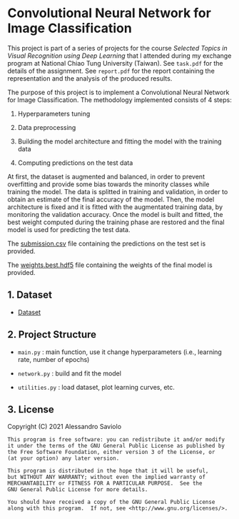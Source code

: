 # Convolutional Neural Network for Image Classification

This project is part of a series of projects for the course _Selected Topics in Visual Recognition using Deep Learning_ that I attended during my exchange program at National Chiao Tung University (Taiwan). See `task.pdf` for the details of the assignment. See `report.pdf` for the report containing the representation and the analysis of the produced results.

The purpose of this project is to implement a Convolutional Neural Network for Image Classification. The methodology implemented consists of 4 steps:

1. Hyperparameters tuning

2. Data preprocessing

3. Building the model architecture and fitting the model with the training data

4. Computing predictions on the test data

At first, the dataset is augmented and balanced, in order to prevent overfitting and provide some bias towards the minority classes
while training the model. The data is splitted in training and validation, in order to obtain an estimate of the final accuracy of the
model. Then, the model architecture is fixed and it is fitted with the augmentated training data, by monitoring the validation accuracy.
Once the model is built and fitted, the best weight computed during the training phase are restored and the final model is used for
predicting the test data.

The [submission.csv](https://drive.google.com/open?id=18reV_So6zCEGOlY3gWqmHQKTz4_-OZQ4) file containing the predictions on the test set is provided.

The [weights.best.hdf5](https://drive.google.com/open?id=1VcB9HDtPdH0WwP29ygxK22wLrukyUrr-) file containing the weights of the final model is provided.

## 1. Dataset

- [Dataset](https://drive.google.com/open?id=1gwLcH2zjSW55aou6mYZ7BbeEE21rGAxD)

## 2. Project Structure

- `main.py` : main function, use it change hyperparameters (i.e., learning rate, number of epochs)

- `network.py` : build and fit the model

- `utilities.py` : load dataset, plot learning curves, etc.

## 3. License

Copyright (C) 2021 Alessandro Saviolo
```
This program is free software: you can redistribute it and/or modify
it under the terms of the GNU General Public License as published by
the Free Software Foundation, either version 3 of the License, or
(at your option) any later version.

This program is distributed in the hope that it will be useful,
but WITHOUT ANY WARRANTY; without even the implied warranty of
MERCHANTABILITY or FITNESS FOR A PARTICULAR PURPOSE.  See the
GNU General Public License for more details.

You should have received a copy of the GNU General Public License
along with this program.  If not, see <http://www.gnu.org/licenses/>.
```
